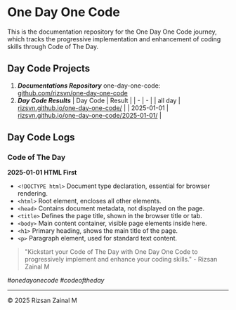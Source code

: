 # One Day One Code
This is the documentation repository for the One Day One Code journey, which tracks the progressive implementation and enhancement of coding skills through Code of The Day.

## Day Code Projects
1. ***Documentations Repository***
   one-day-one-code: [github.com/rizsvn/one-day-one-code](github.com/rizsvn/one-day-one-code)
2. ***Day Code Results***
   | Day Code | Result |
   | - | - |
   | all day | [rizsvn.github.io/one-day-one-code/](rizsvn.github.io/one-day-one-code/) |
   | 2025-01-01 | [rizsvn.github.io/one-day-one-code/2025-01-01/](rizsvn.github.io/one-day-one-code/2025-01-01/) |

## Day Code Logs
### Code of The Day
**2025-01-01 HTML First**
- `<!DOCTYPE html>`
  Document type declaration, essential for browser rendering.
- `<html>`
  Root element, encloses all other elements.
- `<head>`
  Contains document metadata, not displayed on the page.
- `<title>`
  Defines the page title, shown in the browser title or tab.
- `<body>`
  Main content container, visible page elements inside here.
- `<h1>`
  Primary heading, shows the main title of the page.
- `<p>`
  Paragraph element, used for standard text content.

> "Kickstart your Code of The Day with One Day One Code to progressively implement and enhance your coding skills." - Rizsan Zainal M

*#onedayonecode* *#codeoftheday*

---

© 2025 Rizsan Zainal M
